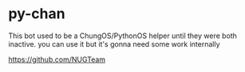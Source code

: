 # py-chan
This bot used to be a ChungOS/PythonOS helper until they were both inactive.
you can use it but it's gonna need some work internally

https://github.com/NUGTeam
